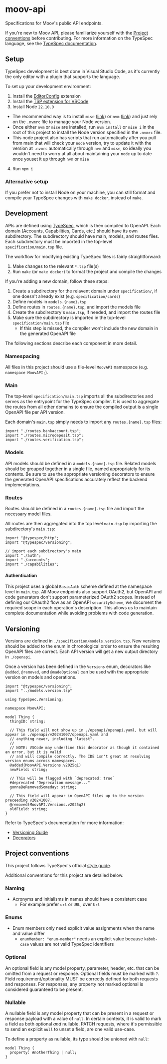 # moov-api
Specifications for Moov's public API endpoints.

If you're new to Moov API, please familiarize yourself with the [Project conventions](#project-conventions) before contributing.
For more information on the TypeSpec language, see the [TypeSpec documentation](https://typespec.io/docs).

## Setup

TypeSpec development is best done in Visual Studio Code, as it's currently the only editor with a plugin that supports the language.

To set up your development environment:

1. Install the [EditorConfig](https://marketplace.visualstudio.com/items?itemName=EditorConfig.EditorConfig) extension
2. Install the [TSP extension for VSCode](https://marketplace.visualstudio.com/items?itemName=typespec.typespec-vscode)
3. Install Node `22.10.0`
  - The recommended way is to install `mise` ([link](https://github.com/jdx/mise?tab=readme-ov-file#quickstart)) or `nvm` ([link](https://github.com/nvm-sh/nvm?tab=readme-ov-file#installing-and-updating)) and just rely on the `.nvmrc` file to manage your Node version.
  - Once either `nvm` or `mise` are installed, run `nvm install` or `mise i` in the root of this project to install the Node version specified in the `.nvmrc` file.
  - This node project also has scripts that run automatically after you pull from main that will check your `node` version, try to update it with the version at `.nvmrc` automatically through `nvm` and `mise`, so ideally you wouldn't need to worry at all about maintaining your `node` up to date once youset it up through `nvm` or `mise`
4. Run `npm i`

### Alternative setup

If you prefer not to install Node on your machine, you can still format and compile your TypeSpec changes with `make docker`, instead of `make`.

## Development

APIs are defined using [TypeSpec](https://typespec.io/docs), which is then compiled to OpenAPI. Each domain (Accounts,
Capabilities, Cards, etc.) should have its own subdirectory. The subdirectory should have main, models, and routes files.
Each subdirectory must be imported in the top-level `specification/main.tsp` file.

The workflow for modifying existing TypeSpec files is fairly straightforward:

1. Make changes to the relevant `*.tsp` file(s)
2. Run `make` (or `make docker`) to format the project and compile the changes

If you're adding a new domain, follow these steps:

1. Create a subdirectory for the relavent domain under `specification/`, if one doesn't already exist (e.g. `specification/cards`)
2. Define models in `models.{name}.tsp`
3. Define routes in `routes.{name}.tsp`, and import the models file
4. Create the subdirectory's `main.tsp`, if needed, and import the routes file
5. Make sure the subdirectory is imported in the top-level `specification/main.tsp` file
   * If this step is missed, the compiler won't include the new domain in the generated OpenAPI file

The following sections describe each component in more detail.

### Namespacing

All files in this project should use a file-level `MoovAPI` namespace (e.g. `namespace MoovAPI;`).

### Main

The top-level `specification/main.tsp` imports all the subdirectories and serves as the entrypoint for the
TypeSpec compiler. It is used to aggregate the routes from all other domains to ensure the compiled output
is a single OpenAPI file per API version.

Each domain's `main.tsp` simply needs to import any `routes.{name}.tsp` files:

```typespec
import "./routes.bankaccount.tsp";
import "./routes.microdeposit.tsp";
import "./routes.verification.tsp";
```

### Models

API models should be defined in a `models.{name}.tsp` file. Related models should be grouped together in a
single file, named appropriately for its contents. Be sure to use the appropriate versioning decorators to 
ensure the generated OpenAPI specifications accurately reflect the backend implementations.

### Routes

Routes should be defined in a `routes.{name}.tsp` file and import the necessary model files.

All routes are then aggregated into the top level `main.tsp` by importing the subdirectory's `main.tsp`:

```typespec
import "@typespec/http";
import "@typespec/versioning";

// import each subdirectory's main
import "./auth";
import "./accounts";
import "./capabilities";
```

#### Authentication

This project uses a global `BasicAuth` scheme defined at the namespace level in `main.tsp`. All Moov endpoints
also support OAuth2, but OpenAPI and code generators don't support parameterized OAuth2 scopes. Instead of 
defining our OAauth2 flow as an OpenAPI `securityScheme`, we document the required scope in each operation's 
description. This allows us to maintain complete documentation while avoiding problems with code generation.

## Versioning

Versions are defined in `./specification/models.version.tsp`. New versions should be added to the enum in chronological order
to ensure the resulting OpenAPI files are correct. Each API version will get a new output directory in `./openapi`.

Once a version has been defined in the `Versions` enum, decorators like `@added`, `@removed`, and `@madeOptional` can be used
with the appropriate version on models and operations.

```typespec
import "@typespec/versioning";
import "../models.version.tsp"

using TypeSpec.Versioning;

namespace MoovAPI;

model Thing {
  thingID: string;

  // This field will not show up in ./openapi/openapi.yaml, but will appear in ./openapi/v20241007/openapi.yaml and
  // anything newer, including "latest".
  //
  // NOTE: VSCode may underline this decorator as though it contained an error, but it is valid
  // and will compile correctly. The IDE isn't great at resolving version enums across namespaces.
  @added(MoovAPI.Versions.v2025q1)
  newField: string;

  // This will be flagged with `deprecated: true`
  #deprecated "Deprecation message..."
  gonnaBeRemovedSomeday: string;

  // This field will appear in OpenAPI files up to the version preceeding v20241007.
  @removed(MoovAPI.Versions.v2025q2)
  oldField: string;
}
```

Refer to TypeSpec's documentation for more information:
* [Versioning Guide](https://typespec.io/docs/libraries/versioning/guide)
* [Decorators](https://typespec.io/docs/libraries/versioning/reference/decorators)

## Project conventions

This project follows TypeSpec's official [style guide](https://typespec.io/docs/handbook/style-guide/).

Additional conventions for this project are detailed below.

### Naming

* Acronyms and initialisms in names should have a consistent case
  * For example prefer `url` or `URL`, over `Url`

### Enums

* Enum members only need explicit value assignments when the name and value differ
  * `enumMember: "enum-member"` needs an explicit value because `kabob-case` values are not valid TypeSpec identifiers

### Optional

An optional field is any model property, parameter, header, etc. that can be omitted from a request or response. 
Optional fields must be marked with `?`. Field requirement/optionality MUST be correctly defined for both requests
and responses. For responses, any property not marked optional is considered guaranteed to be present.

### Nullable

A nullable field is any model property that can be present in a request or response payload with a value of `null`.
In certain contexts, it is valid to mark a field as both optional _and_ nullable. PATCH requests, where it's permissible
to send an explicit `null` to unset a field, are one valid use-case. 

To define a property as nullable, its type should be unioned with `null`:

```typespec
model Thing {
  property: AnotherThing | null;
}
```
